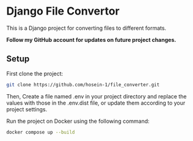 
# Django File Convertor

This is a Django project for converting files to different formats.

**Follow my GitHub account for updates on future project changes.**

## Setup

First clone the project:

```bash
git clone https://github.com/hosein-1/file_converter.git
```
Then, Create a file named .env in your project directory and replace the values with those in the .env.dist file, or update them according to your project settings.


Run the project on Docker using the following command:
```bash
docker compose up --build
```
    
